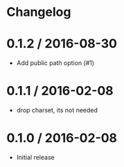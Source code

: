 # Changelog

0.1.2 / 2016-08-30
==================

  * Add public path option (#1)

0.1.1 / 2016-02-08
==================

  * drop charset, its not needed

0.1.0 / 2016-02-08
==================

  * Initial release
